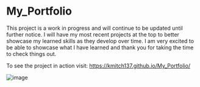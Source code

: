 # My_Portfolio

This project is a work in progress and will continue to be updated until further notice. I will have my most recent projects at the top to better showcase my learned skills as they develop over time.  I am very excited to be able to showcase what I have learned and thank you for taking the time to check things out. 

To see the project in action visit: https://kmitch137.github.io/My_Portfolio/

![image](https://user-images.githubusercontent.com/124840930/235030769-1245585c-a091-434f-861e-42aa1b633f8b.png)
